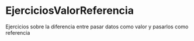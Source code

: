 # EjerciciosValorReferencia
Ejercicios sobre la diferencia entre pasar datos como valor y pasarlos como referencia
